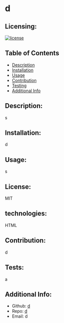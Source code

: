 # d
  ## Licensing:
  [![license](https://img.shields.io/badge/license-MIT-blue)](https://shields.io)
  ## Table of Contents 
  - [Description](#description)
  - [Installation](#installation)
  - [Usage](#usage)
  - [Contribution](#contribution)
  - [Testing](#testing)
  - [Additional Info](#additional-info)

  ## Description:
  s

  ## Installation:
  d

  ## Usage:
  s

  ## License:
  MIT
 
  ## technologies:
  HTML

  ## Contribution:
  d

  ## Tests:
  a

  ## Additional Info:
  - Github: [d](https://github.com/d)
  - Repo: [d](https://github.com/d)
  - Email: d 